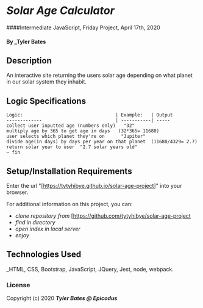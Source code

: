 ﻿# _Solar Age Calculator_

####Intermediate JavaScript, Friday Project, April 17th, 2020

#### By _Tyler Bates 

## Description

An interactive site returning the users solar age depending on what planet in our solar system they inhabit.

## Logic Specifications
```
Logic:                                  | Example:   | Output
-------------                           | -----------| ----- 
collect user inputted age (numbers only)   "32"
multiply age by 365 to get age in days   (32*365= 11680)
user selects which planet they're on      "Jupiter"
divide age(in days) by days per year on that planet  (11680/4329= 2.7)
return solar year to user  "2.7 solar years old"
~ fin
```

## Setup/Installation Requirements

Enter the url "[https://tytyhibye.github.io/solar-age-project]" into your browser.

For additional information on this project, you can:
* _clone repository from_ [https://github.com/tytyhibye/solar-age-project
* _find in directory_
* _open index in local server_
* _enjoy_


## Technologies Used

_HTML, CSS, Bootstrap, JavaScript, JQuery, Jest, node, webpack.

### License


Copyright (c) 2020 **_Tyler Bates @ Epicodus_**
```
